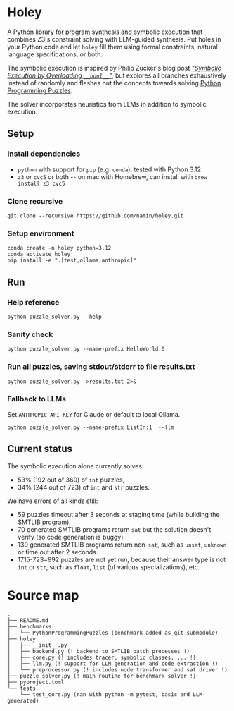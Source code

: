 # Holey

A Python library for program synthesis and symbolic execution that combines Z3's constraint solving with LLM-guided synthesis. Put holes in your Python code and let `holey` fill them using formal constraints, natural language specifications, or both.

The symbolic execution is
inspired by Philip Zucker's blog post [_"Symbolic Execution by Overloading `__bool__`"_](https://www.philipzucker.com/overload_bool/),
but explores all branches exhaustively instead of randomly and fleshes out the concepts towards solving [Python Programming Puzzles](https://github.com/microsoft/PythonProgrammingPuzzles).

The solver incorporates heuristics from LLMs in addition to symbolic execution.

## Setup

### Install dependencies

- `python` with support for `pip` (e.g. `conda`), tested with Python 3.12
- `z3` or `cvc5` or both -- on mac with Homebrew, can install with `brew install z3 cvc5`
  
### Clone recursive

```
git clone --recursive https://github.com/namin/holey.git
```

### Setup environment
```
conda create -n holey python=3.12
conda activate holey
pip install -e ".[test,ollama,anthropic]"
```

## Run

### Help reference

```
python puzzle_solver.py --help
```

### Sanity check

```
python puzzle_solver.py --name-prefix HelloWorld:0
```

### Run all puzzles, saving stdout/stderr to file results.txt

```
python puzzle_solver.py  >results.txt 2>&
```

### Fallback to LLMs

Set `ANTHROPIC_API_KEY` for Claude or default to local Ollama.

```
python puzzle_solver.py --name-prefix ListIn:1  --llm
```

## Current status

The symbolic execution alone currently solves:
- 53% (192 out of 360) of `int` puzzles,
- 34% (244 out of 723) of `int` and `str` puzzles.

We have errors of all kinds still:
- 59 puzzles timeout after 3 seconds at staging time (while building the SMTLIB program),
- 70 generated SMTLIB programs return `sat` but the solution doesn't verify (so code generation is buggy),
- 130 generated SMTLIB programs return non-`sat`, such as `unsat`, `unknown` or time out after 2 seconds.
- 1715-723=992 puzzles are not yet run, because their answer type is not `int` or `str`, such as `float`, `list` (of various specializations), etc.

# Source map

```
.
├── README.md
├── benchmarks
│   └── PythonProgrammingPuzzles (benchmark added as git submodule)
├── holey
│   ├── __init__.py
│   ├── backend.py (! backend to SMTLIB batch processes !)
│   ├── core.py (! includes tracer, symbolic classes, ... !)
│   ├── llm.py (! support for LLM generation and code extraction !)
│   └── preprocessor.py (! includes node transformer and sat driver !)
├── puzzle_solver.py (! main routine for benchmark solver !)
├── pyproject.toml
└── tests
    └── test_core.py (ran with python -m pytest, basic and LLM-generated)
```
